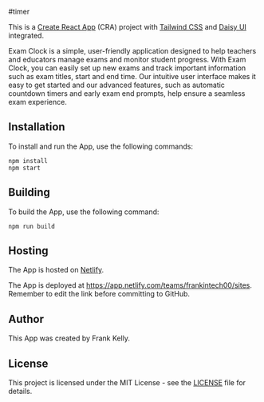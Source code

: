 #timer

This is a [Create React App](https://create-react-app.dev/) (CRA) project with [Tailwind CSS](https://tailwindcss.com/) and [Daisy UI](https://daisyui.com/) integrated.

Exam Clock is a simple, user-friendly application designed to help teachers and educators manage exams and monitor student progress. With Exam Clock, you can easily set up new exams and track important information such as exam titles, start and end time. Our intuitive user interface makes it easy to get started and our advanced features, such as automatic countdown timers and early exam end prompts, help ensure a seamless exam experience.

## Installation

To install and run the App, use the following commands:

```
npm install
npm start
```

## Building

To build the App, use the following command:

```
npm run build
```

## Hosting

The App is hosted on [Netlify](https://www.netlify.com/).

The App is deployed at https://app.netlify.com/teams/frankintech00/sites. Remember to edit the link before committing to GitHub.

## Author

This App was created by Frank Kelly.

## License

This project is licensed under the MIT License - see the [LICENSE](LICENSE) file for details.
